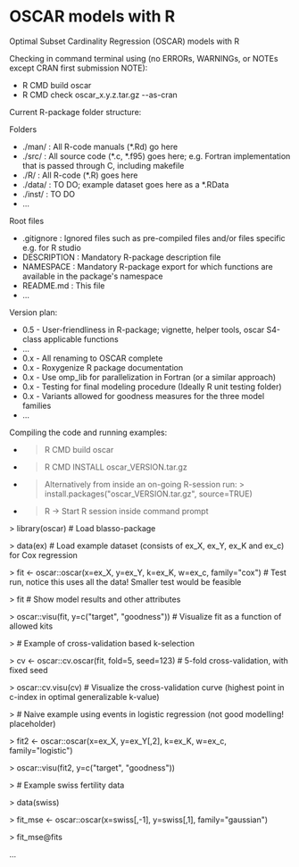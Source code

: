 # OSCAR models with R
Optimal Subset Cardinality Regression (OSCAR) models with R

Checking in command terminal using (no ERRORs, WARNINGs, or NOTEs except CRAN first submission NOTE):
* R CMD build oscar
* R CMD check oscar_x.y.z.tar.gz --as-cran

Current R-package folder structure:

Folders

* ./man/  : All R-code manuals (\*.Rd) go here
* ./src/  : All source code (\*.c, \*.f95) goes here; e.g. Fortran implementation that is passed through C, including makefile
* ./R/    : All R-code (\*.R) goes here
* ./data/ : TO DO; example dataset goes here as a \*.RData
* ./inst/ : TO DO
* ...

Root files
* .gitignore  : Ignored files such as pre-compiled files and/or files specific e.g. for R studio
* DESCRIPTION : Mandatory R-package description file
* NAMESPACE   : Mandatory R-package export for which functions are available in the package's namespace
* README.md   : This file
* ...

Version plan:
* 0.5 - User-friendliness in R-package; vignette, helper tools, oscar S4-class applicable functions
* ...
* 0.x - All renaming to OSCAR complete
* 0.x - Roxygenize R package documentation
* 0.x - Use omp_lib for parallelization in Fortran (or a similar approach)
* 0.x - Testing for final modeling procedure (Ideally R unit testing folder)
* 0.x - Variants allowed for goodness measures for the three model families
* ...

Compiling the code and running examples:
* > R CMD build oscar
* > R CMD INSTALL oscar_VERSION.tar.gz
* > Alternatively from inside an on-going R-session run: > install.packages("oscar_VERSION.tar.gz", source=TRUE)
* > R -> Start R session inside command prompt

\> library(oscar) # Load blasso-package  

\> data(ex) # Load example dataset (consists of ex_X, ex_Y, ex_K and ex_c) for Cox regression  

\> fit <- oscar::oscar(x=ex_X, y=ex_Y, k=ex_K, w=ex_c, family="cox") # Test run, notice this uses all the data! Smaller test would be feasible  

\> fit # Show model results and other attributes  

\> oscar::visu(fit, y=c("target", "goodness")) # Visualize fit as a function of allowed kits  

\> \# Example of cross-validation based k-selection  

\> cv <- oscar::cv.oscar(fit, fold=5, seed=123) # 5-fold cross-validation, with fixed seed  

\> oscar::cv.visu(cv) # Visualize the cross-validation curve (highest point in c-index in optimal generalizable k-value)  

\> \# Naive example using events in logistic regression (not good modelling! placeholder)  

\> fit2 <- oscar::oscar(x=ex_X, y=ex_Y[,2], k=ex_K, w=ex_c, family="logistic")  

\> oscar::visu(fit2, y=c("target", "goodness"))  

\> \# Example swiss fertility data  

\> data(swiss)  

\> fit_mse <- oscar::oscar(x=swiss[,-1], y=swiss[,1], family="gaussian")  

\> fit_mse@fits  

...
